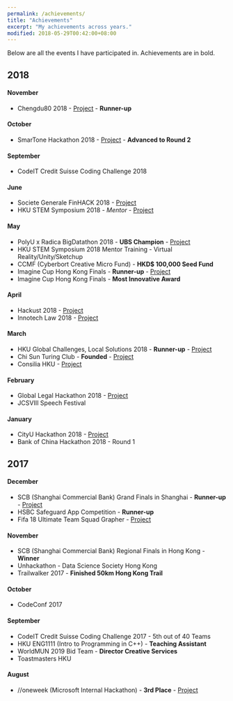 ```yaml
---
permalink: /achievements/
title: "Achievements"
excerpt: "My achievements across years."
modified: 2018-05-29T00:42:00+08:00
---
```


Below are all the events I have participated in. Achievements are in bold.

## 2018

#### November

* Chengdu80 2018 - [Project](/work/pipo) - **Runner-up**

#### October

* SmarTone Hackathon 2018 - [Project](/work/fixit) - **Advanced to Round 2**

#### September

* CodeIT Credit Suisse Coding Challenge 2018

#### June

* Societe Generale FinHACK 2018 - [Project](/work/nexusgraph)
* HKU STEM Symposium 2018 - _Mentor_ - [Project](/work/spacecraft)

#### May

* PolyU x Radica BigDatathon 2018 - **UBS Champion** - [Project](/work/obsidiansearch)
* HKU STEM Symposium 2018 Mentor Training - Virtual Reality/Unity/Sketchup
* CCMF (Cyberbort Creative Micro Fund) - **HKD$ 100,000 Seed Fund**
* Imagine Cup Hong Kong Finals - **Runner-up** - [Project](/work/creditsense)
* Imagine Cup Hong Kong Finals - **Most Innovative Award**

#### April

* Hackust 2018 - [Project](/work/chairman)
* Innotech Law 2018 - [Project](/work/parity)

#### March

* HKU Global Challenges, Local Solutions 2018 - **Runner-up** - [Project](/work/chain)
* Chi Sun Turing Club - **Founded** - [Project](/work/turingclub)
* Consilia HKU - [Project](/work/consilia)

#### February

* Global Legal Hackathon 2018 - [Project](/work/egalex)
* JCSVIII Speech Festival

#### January

* CityU Hackathon 2018 - [Project](/work/consilia)
* Bank of China Hackathon 2018 - Round 1

## 2017

#### December

* SCB (Shanghai Commercial Bank) Grand Finals in Shanghai - **Runner-up** - [Project](/work/collabcoin)
* HSBC Safeguard App Competition - **Runner-up**
* Fifa 18 Ultimate Team Squad Grapher - [Project](/work/fut)

#### November

* SCB (Shanghai Commercial Bank) Regional Finals in Hong Kong - **Winner**
* Unhackathon - Data Science Society Hong Kong
* Trailwalker 2017 - **Finished 50km Hong Kong Trail**

#### October

* CodeConf 2017

#### September

* CodeIT Credit Suisse Coding Challenge 2017 - 5th out of 40 Teams
* HKU ENG1111 (Intro to Programming in C++) - **Teaching Assistant**
* WorldMUN 2019 Bid Team - **Director Creative Services**
* Toastmasters HKU

#### August

* //oneweek (Microsoft Internal Hackathon) - **3rd Place** - [Project](/work/metis)
